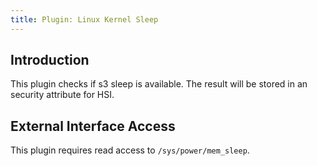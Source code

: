 ```yaml
---
title: Plugin: Linux Kernel Sleep
---
```


## Introduction

This plugin checks if s3 sleep is available. The result will be stored in an
security attribute for HSI.

## External Interface Access

This plugin requires read access to `/sys/power/mem_sleep`.
